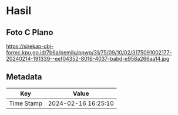 # Hasil

## Foto C Plano

https://sirekap-obj-formc.kpu.go.id/7b6a/pemilu/ppwp/31/75/09/10/02/3175091002177-20240214-191339--eef04352-8016-4037-babd-e958a266aa14.jpg


## Metadata

| Key        | Value               |
| ---------- | ------------------- |
| Time Stamp | 2024-02-16 16:25:10 |



